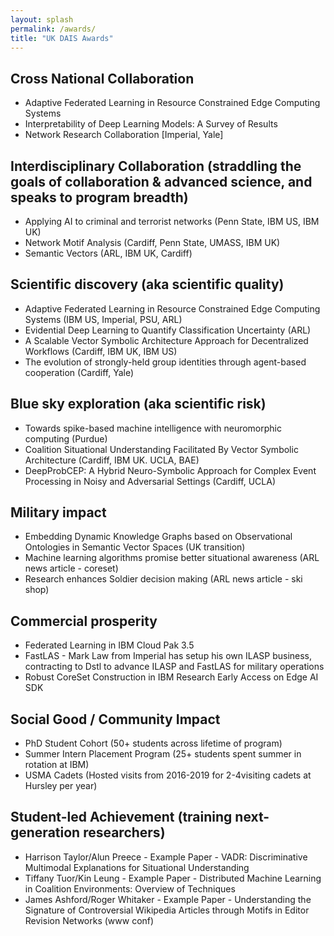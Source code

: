 ```yaml
---
layout: splash
permalink: /awards/
title: "UK DAIS Awards"
---
```

## Cross National Collaboration
- Adaptive Federated Learning in Resource Constrained Edge Computing Systems
- Interpretability of Deep Learning Models: A Survey of Results
- Network Research Collaboration [Imperial, Yale]

## Interdisciplinary Collaboration (straddling the goals of collaboration & advanced science, and speaks to program breadth)
- Applying AI to criminal and terrorist networks (Penn State, IBM US, IBM UK)
- Network Motif Analysis (Cardiff, Penn State, UMASS, IBM UK)
- Semantic Vectors (ARL, IBM UK, Cardiff)

## Scientific discovery (aka scientific quality)
- Adaptive Federated Learning in Resource Constrained Edge Computing Systems (IBM US, Imperial, PSU, ARL)
- Evidential Deep Learning to Quantify Classification Uncertainty (ARL)
- A Scalable Vector Symbolic Architecture Approach for Decentralized Workflows (Cardiff, IBM UK, IBM US)
- The evolution of strongly-held group identities through agent-based cooperation (Cardiff, Yale)

## Blue sky exploration (aka scientific risk)
- Towards spike-based machine intelligence with neuromorphic computing (Purdue)
- Coalition Situational Understanding Facilitated By Vector Symbolic Architecture (Cardiff, IBM UK. UCLA, BAE)
- DeepProbCEP: A Hybrid Neuro-Symbolic Approach for Complex Event Processing in Noisy and Adversarial Settings (Cardiff, UCLA)

## Military impact
- Embedding Dynamic Knowledge Graphs based on Observational Ontologies in Semantic Vector Spaces (UK transition)
- Machine learning algorithms promise better situational awareness (ARL news article - coreset)
- Research enhances Soldier decision making (ARL news article - ski shop)

## Commercial prosperity
- Federated Learning in IBM Cloud Pak 3.5
- FastLAS - Mark Law from Imperial has setup his own ILASP business, contracting to Dstl to advance ILASP and FastLAS for military operations
- Robust CoreSet Construction in IBM Research Early Access on Edge AI SDK

## Social Good / Community Impact
- PhD Student Cohort (50+ students across lifetime of program)
- Summer Intern Placement Program (25+ students spent summer in rotation at IBM)
- USMA Cadets (Hosted visits from 2016-2019 for 2-4visiting cadets at Hursley per year)

## Student-led Achievement (training next-generation researchers)
- Harrison Taylor/Alun Preece - Example Paper - VADR: Discriminative Multimodal Explanations for Situational Understanding
- Tiffany Tuor/Kin Leung - Example Paper - Distributed Machine Learning in Coalition Environments: Overview of Techniques
- James Ashford/Roger Whitaker - Example Paper - Understanding the Signature of Controversial Wikipedia Articles through Motifs in Editor Revision Networks (www conf)
